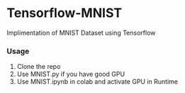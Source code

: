 # Tensorflow-MNIST
Implimentation of MNIST Dataset using Tensorflow
<h3>Usage</h3>
<ol>
<li>Clone the repo</li>
<li>Use MNIST.py if you have good GPU </li>
<li>Use MNIST.ipynb in colab and activate GPU in Runtime</li>
</ol>

